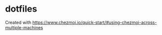 # dotfiles

Created with https://www.chezmoi.io/quick-start/#using-chezmoi-across-multiple-machines
